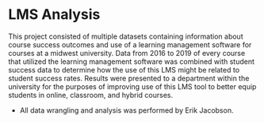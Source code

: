 # LMS Analysis

This project consisted of multiple datasets containing information about course success outcomes and use of a learning management software for courses at a midwest university. Data from 2016 to 2019 of every course that utilized the learning management software was combined with student success data to determine how the use of this LMS might be related to student success rates. Results were presented to a department within the university for the purposes of improving use of this LMS tool to better equip students in online, classroom, and hybrid courses.

* All data wrangling and analysis was performed by Erik Jacobson.
